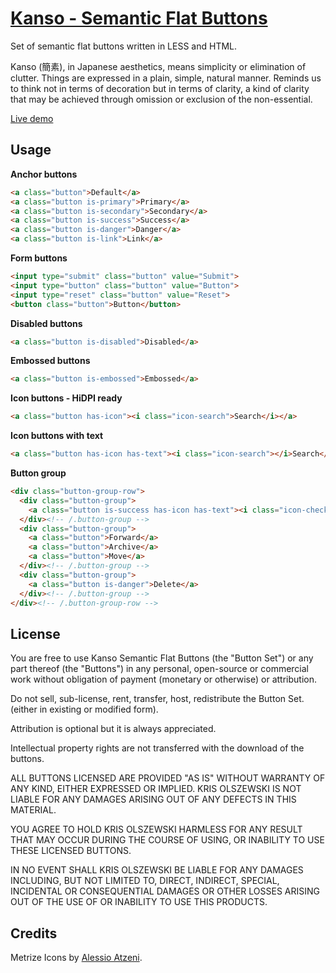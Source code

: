 # [Kanso - Semantic Flat Buttons](http://www.kolszewski.com/kanso)
Set of semantic flat buttons written in LESS and HTML.

Kanso (簡素), in Japanese aesthetics, means simplicity or elimination of clutter. Things are expressed in a plain, simple, natural manner. Reminds us to think not in terms of decoration but in terms of clarity, a kind of clarity that may be achieved through omission or exclusion of the non-essential. 

[Live demo](http://www.kolszewski.com/kanso)

## Usage
**Anchor buttons**
```html
<a class="button">Default</a>
<a class="button is-primary">Primary</a>
<a class="button is-secondary">Secondary</a>
<a class="button is-success">Success</a>
<a class="button is-danger">Danger</a>
<a class="button is-link">Link</a>
```
**Form buttons**
```html
<input type="submit" class="button" value="Submit">
<input type="button" class="button" value="Button">
<input type="reset" class="button" value="Reset">
<button class="button">Button</button>
```
**Disabled buttons**
```html
<a class="button is-disabled">Disabled</a>
```
**Embossed buttons**
```html
<a class="button is-embossed">Embossed</a>
```
**Icon buttons - HiDPI ready**
```html
<a class="button has-icon"><i class="icon-search">Search</i></a>
```
**Icon buttons with text**
```html
<a class="button has-icon has-text"><i class="icon-search"></i>Search</a>
```
**Button group**
```html
<div class="button-group-row">
  <div class="button-group">
    <a class="button is-success has-icon has-text"><i class="icon-check"></i>New Email</a>
  </div><!-- /.button-group -->
  <div class="button-group">
    <a class="button">Forward</a>
    <a class="button">Archive</a>
    <a class="button">Move</a>
  </div><!-- /.button-group -->
  <div class="button-group">
    <a class="button is-danger">Delete</a>
  </div><!-- /.button-group -->
</div><!-- /.button-group-row -->
```
## License
You are free to use Kanso Semantic Flat Buttons (the "Button Set") or any part thereof (the "Buttons") in any personal, open-source or commercial work without obligation of payment (monetary or otherwise) or attribution.

Do not sell, sub-license, rent, transfer, host, redistribute the Button Set. (either in existing or modified form).

Attribution is optional but it is always appreciated.

Intellectual property rights are not transferred with the download of the buttons.

ALL BUTTONS LICENSED ARE PROVIDED "AS IS" WITHOUT WARRANTY OF ANY KIND, EITHER EXPRESSED OR IMPLIED. KRIS OLSZEWSKI IS NOT LIABLE FOR ANY DAMAGES ARISING OUT OF ANY DEFECTS IN THIS MATERIAL.

YOU AGREE TO HOLD KRIS OLSZEWSKI HARMLESS FOR ANY RESULT THAT MAY OCCUR DURING THE COURSE OF USING, OR INABILITY TO USE THESE LICENSED BUTTONS.

IN NO EVENT SHALL KRIS OLSZEWSKI BE LIABLE FOR ANY DAMAGES INCLUDING, BUT NOT LIMITED TO, DIRECT, INDIRECT, SPECIAL, INCIDENTAL OR CONSEQUENTIAL DAMAGES OR OTHER LOSSES ARISING OUT OF THE USE OF OR INABILITY TO USE THIS PRODUCTS.

## Credits
Metrize Icons by [Alessio Atzeni](http://www.alessioatzeni.com/).
